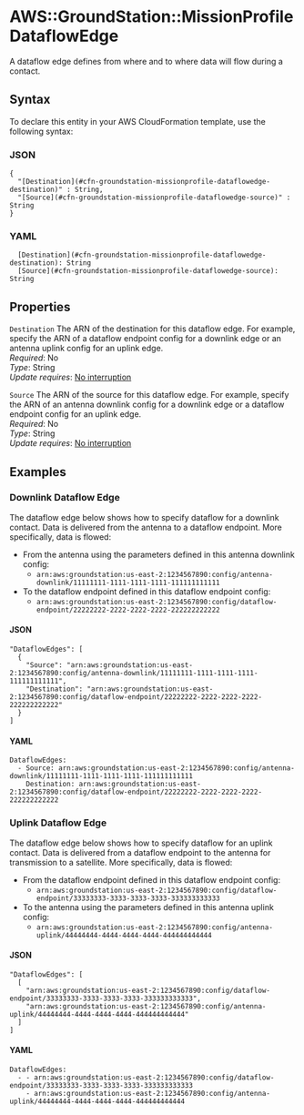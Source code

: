 # AWS::GroundStation::MissionProfile DataflowEdge<a name="aws-properties-groundstation-missionprofile-dataflowedge"></a>

 A dataflow edge defines from where and to where data will flow during a contact\. 

## Syntax<a name="aws-properties-groundstation-missionprofile-dataflowedge-syntax"></a>

To declare this entity in your AWS CloudFormation template, use the following syntax:

### JSON<a name="aws-properties-groundstation-missionprofile-dataflowedge-syntax.json"></a>

```
{
  "[Destination](#cfn-groundstation-missionprofile-dataflowedge-destination)" : String,
  "[Source](#cfn-groundstation-missionprofile-dataflowedge-source)" : String
}
```

### YAML<a name="aws-properties-groundstation-missionprofile-dataflowedge-syntax.yaml"></a>

```
  [Destination](#cfn-groundstation-missionprofile-dataflowedge-destination): String
  [Source](#cfn-groundstation-missionprofile-dataflowedge-source): String
```

## Properties<a name="aws-properties-groundstation-missionprofile-dataflowedge-properties"></a>

`Destination`  <a name="cfn-groundstation-missionprofile-dataflowedge-destination"></a>
 The ARN of the destination for this dataflow edge\. For example, specify the ARN of a dataflow endpoint config for a downlink edge or an antenna uplink config for an uplink edge\.   
*Required*: No  
*Type*: String  
*Update requires*: [No interruption](https://docs.aws.amazon.com/AWSCloudFormation/latest/UserGuide/using-cfn-updating-stacks-update-behaviors.html#update-no-interrupt)

`Source`  <a name="cfn-groundstation-missionprofile-dataflowedge-source"></a>
 The ARN of the source for this dataflow edge\. For example, specify the ARN of an antenna downlink config for a downlink edge or a dataflow endpoint config for an uplink edge\.   
*Required*: No  
*Type*: String  
*Update requires*: [No interruption](https://docs.aws.amazon.com/AWSCloudFormation/latest/UserGuide/using-cfn-updating-stacks-update-behaviors.html#update-no-interrupt)

## Examples<a name="aws-properties-groundstation-missionprofile-dataflowedge--examples"></a>

### Downlink Dataflow Edge<a name="aws-properties-groundstation-missionprofile-dataflowedge--examples--Downlink_Dataflow_Edge"></a>

 The dataflow edge below shows how to specify dataflow for a downlink contact\. Data is delivered from the antenna to a dataflow endpoint\. More specifically, data is flowed: 
+ From the antenna using the parameters defined in this antenna downlink config:
  +  `arn:aws:groundstation:us-east-2:1234567890:config/antenna-downlink/11111111-1111-1111-1111-111111111111` 
+ To the dataflow endpoint defined in this dataflow endpoint config:
  +  `arn:aws:groundstation:us-east-2:1234567890:config/dataflow-endpoint/22222222-2222-2222-2222-222222222222` 

#### JSON<a name="aws-properties-groundstation-missionprofile-dataflowedge--examples--Downlink_Dataflow_Edge--json"></a>

```
"DataflowEdges": [
  {
    "Source": "arn:aws:groundstation:us-east-2:1234567890:config/antenna-downlink/11111111-1111-1111-1111-111111111111",
    "Destination": "arn:aws:groundstation:us-east-2:1234567890:config/dataflow-endpoint/22222222-2222-2222-2222-222222222222"
  }
]
```

#### YAML<a name="aws-properties-groundstation-missionprofile-dataflowedge--examples--Downlink_Dataflow_Edge--yaml"></a>

```
DataflowEdges:
  - Source: arn:aws:groundstation:us-east-2:1234567890:config/antenna-downlink/11111111-1111-1111-1111-111111111111
    Destination: arn:aws:groundstation:us-east-2:1234567890:config/dataflow-endpoint/22222222-2222-2222-2222-222222222222
```

### Uplink Dataflow Edge<a name="aws-properties-groundstation-missionprofile-dataflowedge--examples--Uplink_Dataflow_Edge"></a>

 The dataflow edge below shows how to specify dataflow for an uplink contact\. Data is delivered from a dataflow endpoint to the antenna for transmission to a satellite\. More specifically, data is flowed: 
+ From the dataflow endpoint defined in this dataflow endpoint config:
  +  `arn:aws:groundstation:us-east-2:1234567890:config/dataflow-endpoint/33333333-3333-3333-3333-333333333333` 
+ To the antenna using the parameters defined in this antenna uplink config:
  +  `arn:aws:groundstation:us-east-2:1234567890:config/antenna-uplink/44444444-4444-4444-4444-444444444444` 

#### JSON<a name="aws-properties-groundstation-missionprofile-dataflowedge--examples--Uplink_Dataflow_Edge--json"></a>

```
"DataflowEdges": [
  [
    "arn:aws:groundstation:us-east-2:1234567890:config/dataflow-endpoint/33333333-3333-3333-3333-333333333333",
    "arn:aws:groundstation:us-east-2:1234567890:config/antenna-uplink/44444444-4444-4444-4444-444444444444"
  ]
]
```

#### YAML<a name="aws-properties-groundstation-missionprofile-dataflowedge--examples--Uplink_Dataflow_Edge--yaml"></a>

```
DataflowEdges:
  - - arn:aws:groundstation:us-east-2:1234567890:config/dataflow-endpoint/33333333-3333-3333-3333-333333333333
    - arn:aws:groundstation:us-east-2:1234567890:config/antenna-uplink/44444444-4444-4444-4444-444444444444
```